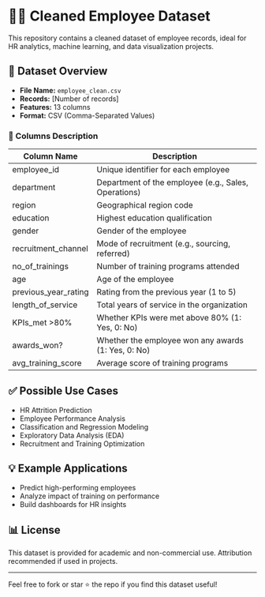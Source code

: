 # 🧑‍💼 Cleaned Employee Dataset

This repository contains a cleaned dataset of employee records, ideal for HR analytics, machine learning, and data visualization projects.

## 📂 Dataset Overview

- **File Name:** `employee_clean.csv`
- **Records:** [Number of records]
- **Features:** 13 columns
- **Format:** CSV (Comma-Separated Values)

### 🧾 Columns Description

| Column Name           | Description                                                                 |
|-----------------------|-----------------------------------------------------------------------------|
| employee_id           | Unique identifier for each employee                                        |
| department            | Department of the employee (e.g., Sales, Operations)                       |
| region                | Geographical region code                                                   |
| education             | Highest education qualification                                            |
| gender                | Gender of the employee                                                     |
| recruitment_channel   | Mode of recruitment (e.g., sourcing, referred)                             |
| no_of_trainings       | Number of training programs attended                                       |
| age                   | Age of the employee                                                        |
| previous_year_rating  | Rating from the previous year (1 to 5)                                     |
| length_of_service     | Total years of service in the organization                                 |
| KPIs_met >80%         | Whether KPIs were met above 80% (1: Yes, 0: No)                            |
| awards_won?           | Whether the employee won any awards (1: Yes, 0: No)                        |
| avg_training_score    | Average score of training programs                                         |

## ✅ Possible Use Cases

- HR Attrition Prediction
- Employee Performance Analysis
- Classification and Regression Modeling
- Exploratory Data Analysis (EDA)
- Recruitment and Training Optimization

## 💡 Example Applications

- Predict high-performing employees
- Analyze impact of training on performance
- Build dashboards for HR insights

## 📊 License

This dataset is provided for academic and non-commercial use. Attribution recommended if used in projects.

---

Feel free to fork or star ⭐ the repo if you find this dataset useful!

